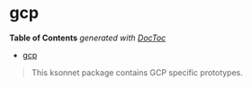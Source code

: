 # gcp

<!-- START doctoc generated TOC please keep comment here to allow auto update -->
<!-- DON'T EDIT THIS SECTION, INSTEAD RE-RUN doctoc TO UPDATE -->
**Table of Contents**  *generated with [DocToc](https://github.com/thlorenz/doctoc)*

- [gcp](#gcp)

<!-- END doctoc generated TOC please keep comment here to allow auto update -->


> This ksonnet package contains GCP specific prototypes. 
